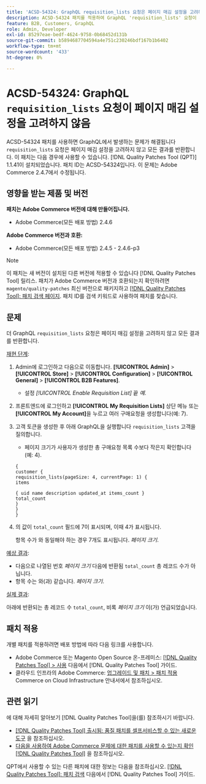 ```yaml
---
title: 'ACSD-54324: GraphQL requisition_lists 요청은 페이지 매김 설정을 고려하지 않습니다.'
description: ACSD-54324 패치를 적용하여 GraphQL 'requisition_lists' 요청이 페이지 매김 설정을 고려하지 않고 모든 결과를 반환하는 Adobe Commerce 문제를 해결합니다.
feature: B2B, Customers, GraphQL
role: Admin, Developer
exl-id: 85297eae-bedf-4624-9758-0b68452d131b
source-git-commit: b5894687704594a4e751c230246bdf167b1b6402
workflow-type: tm+mt
source-wordcount: '433'
ht-degree: 0%

---
```


# ACSD-54324: GraphQL `requisition_lists` 요청이 페이지 매김 설정을 고려하지 않음

ACSD-54324 패치를 사용하면 GraphQL에서 발생하는 문제가 해결됩니다 `requisition_lists` 요청은 페이지 매김 설정을 고려하지 않고 모든 결과를 반환합니다. 이 패치는 다음 경우에 사용할 수 있습니다. [!DNL Quality Patches Tool (QPT)] 1.1.41이 설치되었습니다. 패치 ID는 ACSD-54324입니다. 이 문제는 Adobe Commerce 2.4.7에서 수정됩니다.

## 영향을 받는 제품 및 버전

**패치는 Adobe Commerce 버전에 대해 만들어집니다.**

* Adobe Commerce(모든 배포 방법) 2.4.6

**Adobe Commerce 버전과 호환:**

* Adobe Commerce(모든 배포 방법) 2.4.5 - 2.4.6-p3

>[!NOTE]
>
>이 패치는 새 버전이 설치된 다른 버전에 적용할 수 있습니다 [!DNL Quality Patches Tool] 릴리스. 패치가 Adobe Commerce 버전과 호환되는지 확인하려면 `magento/quality-patches` 최신 버전으로 패키지하고 [[!DNL Quality Patches Tool]: 패치 검색 페이지](https://experienceleague.adobe.com/tools/commerce-quality-patches/index.html). 패치 ID를 검색 키워드로 사용하여 패치를 찾습니다.

## 문제

더 GraphQL `requisition_lists` 요청은 페이지 매김 설정을 고려하지 않고 모든 결과를 반환합니다.

<u>재현 단계</u>:

1. Admin에 로그인하고 다음으로 이동합니다. **[!UICONTROL Admin]** > **[!UICONTROL Store]** > **[!UICONTROL Configuration]** > **[!UICONTROL General]** > **[!UICONTROL B2B Features]**.

   * 설정 *[!UICONTROL Enable Requisition List]* 끝 *예*.

1. 프론트엔드에 로그인하고 **[!UICONTROL My Requisition Lists]** 상단 메뉴 또는 **[!UICONTROL My Account]**&#x200B;을 누르고 여러 구매요청을 생성합니다(예: 7).
1. 고객 토큰을 생성한 후 아래 GraphQL을 실행합니다 `requisition_lists` 고객을 질의합니다.

   * 페이지 크기가 사용자가 생성한 총 구매요청 목록 수보다 작은지 확인합니다(예: 4).

   ```
   {
   customer {
   requisition_lists(pageSize: 4, currentPage: 1) {
   items
   
   { uid name description updated_at items_count }
   total_count
   }
   }
   }
   ```

1. 의 값이 `total_count` 필드에 7이 표시되며, 이때 4가 표시됩니다.

   항목 수가 와 동일해야 하는 경우 7개도 표시됩니다. *페이지 크기*.

<u>예상 결과</u>:

* 다음으로 나열된 번호 *페이지 크기* 다음에 반환됨 `total_count` 총 레코드 수가 아닙니다.
* 항목 수는 와(과) 같습니다. *페이지 크기*.

<u>실제 결과</u>:

아래에 반환되는 총 레코드 수 `total_count`, 비록 *페이지 크기* 이(가) 언급되었습니다.

## 패치 적용

개별 패치를 적용하려면 배포 방법에 따라 다음 링크를 사용합니다.

* Adobe Commerce 또는 Magento Open Source 온-프레미스: [[!DNL Quality Patches Tool] > 사용](https://experienceleague.adobe.com/docs/commerce-operations/tools/quality-patches-tool/usage.html) 다음에서 [!DNL Quality Patches Tool] 가이드.
* 클라우드 인프라의 Adobe Commerce: [업그레이드 및 패치 > 패치 적용](https://experienceleague.adobe.com/docs/commerce-cloud-service/user-guide/develop/upgrade/apply-patches.html) Commerce on Cloud Infrastructure 안내서에서 참조하십시오.

## 관련 읽기

에 대해 자세히 알아보기 [!DNL Quality Patches Tool]을(를) 참조하시기 바랍니다.

* [[!DNL Quality Patches Tool] 출시됨: 품질 패치를 셀프서비스할 수 있는 새로운 도구](/help/announcements/adobe-commerce-announcements/magento-quality-patches-released-new-tool-to-self-serve-quality-patches.md) 을 참조하십시오.
* [다음을 사용하여 Adobe Commerce 문제에 대한 패치를 사용할 수 있는지 확인 [!DNL Quality Patches Tool]](/help/support-tools/patches-available-in-qpt-tool/check-patch-for-magento-issue-with-magento-quality-patches.md) 을 참조하십시오.

QPT에서 사용할 수 있는 다른 패치에 대한 정보는 다음을 참조하십시오. [[!DNL Quality Patches Tool]: 패치 검색](https://experienceleague.adobe.com/tools/commerce-quality-patches/index.html) 다음에서 [!DNL Quality Patches Tool] 가이드.
